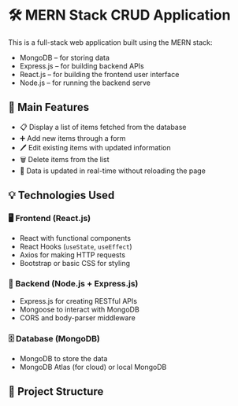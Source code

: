 # 🛠️ MERN Stack CRUD Application

This is a full-stack web application built using the MERN stack:
- MongoDB – for storing data
- Express.js – for building backend APIs
- React.js – for building the frontend user interface
- Node.js – for running the backend serve

## 🎯 Main Features

- 📋 Display a list of items fetched from the database
- ➕ Add new items through a form
- 🖊️ Edit existing items with updated information
- 🗑️ Delete items from the list
- 🔄 Data is updated in real-time without reloading the page

## 💡 Technologies Used

### 🖥️ Frontend (React.js)
- React with functional components
- React Hooks (`useState`, `useEffect`)
- Axios for making HTTP requests
- Bootstrap or basic CSS for styling

### 🔗 Backend (Node.js + Express.js)
- Express.js for creating RESTful APIs
- Mongoose to interact with MongoDB
- CORS and body-parser middleware

### 🗄️ Database (MongoDB)
- MongoDB to store the data
- MongoDB Atlas (for cloud) or local MongoDB


## 📁 Project Structure

